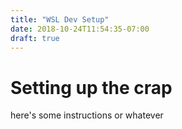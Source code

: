 ```yaml
---
title: "WSL Dev Setup"
date: 2018-10-24T11:54:35-07:00
draft: true
---
```


# Setting up the crap
here's some instructions or whatever
